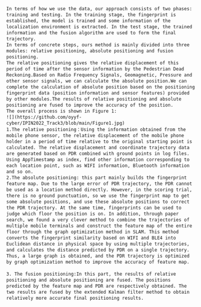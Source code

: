     In terms of how we use the data, our approach consists of two phases: training and testing. In the training stage, the fingerprint is established, the model is trained and some information of the localization environment is extracted. In the test stage, the trained information and the fusion algorithm are used to form the final trajectory.
    In terms of concrete steps, ours method is mainly divided into three modules: relative positioning, absolute positioning and fusion positioning.
    The relative positioning gives the relative displacement of this period of time after the sensor information by the Pedestrian Dead Reckoning.Based on Radio Frequency Signals, Geomagnetic, Pressure and other sensor signals, we can calculate the absolute position.We can complete the calculation of absolute position based on the positioning fingerprint data (position information and sensor features) provided by other modules.The results of relative positioning and absolute positioning are fused to improve the accuracy of the position.
    The overall process is shown in Figure 1:
    ![](https://github.com/oyyf-cyber/IPIN2022_Track3/blob/main/Figure1.jpg)
    1.The relative positioning：Using the information obtained from the mobile phone sensor, the relative displacement of the mobile phone holder in a period of time relative to the original starting point is calculated. The relative displacement and coordinate trajectory data are generated based on PDR combined with ground points in log files. Using AppTimestamp as index, find other information corresponding to each location point, such as WIFI information, Bluetooth information and so on.
    2.The absolute positioning: this part mainly builds the fingerprint feature map. Due to the large error of PDR trajectory, the PDR cannot be used as a location method directly. However, in the scoring trial, there is no ground punctuation, so we use the fingerprint map to get some absolute positions, and use these absolute positions to correct the PDR trajectory. At the same time, fingerprints can be used to judge which floor the position is on. In addition, through paper search, we found a very clever method to combine the trajectories of multiple mobile terminals and construct the feature map of the entire floor through the graph optimization method in SLAM. This method converts the fingerprint similarity based on WIFI and BLE4 into Euclidean distance in physical space by using multiple trajectories, and calculates the distance predicted by PDR on a single trajectory. Thus, a large graph is obtained, and the PDR trajectory is optimized by graph optimization method to improve the accuracy of feature map.

    3. The fusion positioning:In this part, the results of relative positioning and absolute positioning are fused. The positions predicted by the feature map and PDR are respectively obtained. The two results are fused by the extended Kalman filter method to obtain relatively more accurate final positioning results.

